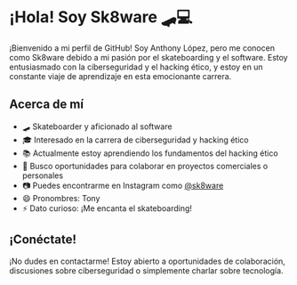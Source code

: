 # ¡Hola! Soy Sk8ware 🛹💻

¡Bienvenido a mi perfil de GitHub! Soy Anthony López, pero me conocen como Sk8ware debido a mi pasión por el skateboarding y el software. Estoy entusiasmado con la ciberseguridad y el hacking ético, y estoy en un constante viaje de aprendizaje en esta emocionante carrera.

## Acerca de mí

- 🛹 Skateboarder y aficionado al software
- 🎓 Interesado en la carrera de ciberseguridad y hacking ético
- 📚 Actualmente estoy aprendiendo los fundamentos del hacking ético
- 💼 Busco oportunidades para colaborar en proyectos comerciales o personales
- 📷 Puedes encontrarme en Instagram como [@sk8ware](https://www.instagram.com/sk8ware/)
- 😄 Pronombres: Tony
- ⚡ Dato curioso: ¡Me encanta el skateboarding!

## ¡Conéctate!

¡No dudes en contactarme! Estoy abierto a oportunidades de colaboración, discusiones sobre ciberseguridad o simplemente charlar sobre tecnología.

<!---
sk8ware/sk8ware is a ✨ special ✨ repository because its `README.md` appears on your GitHub profile.
You can click the Preview link to take a look at your changes.
--->
